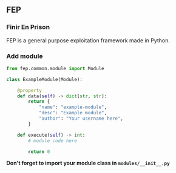 ## FEP
### Finir En Prison

FEP is a general purpose exploitation framework made in Python.

### Add module

```py
from fep.common.module import Module

class ExampleModule(Module):

    @property
    def data(self) -> dict[str, str]:
        return {
            "name": "example-module",
            "desc": "Example module",
            "author": "Your username here",
        }

    def execute(self) -> int:
        # module code here

        return 0
```

**Don't forget to import your module class in `modules/__init__.py`**
